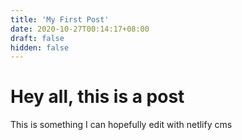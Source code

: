 ```yaml
---
title: 'My First Post'
date: 2020-10-27T00:14:17+08:00
draft: false
hidden: false
---
```


# Hey all, this is a post

This is something I can hopefully edit with netlify cms
